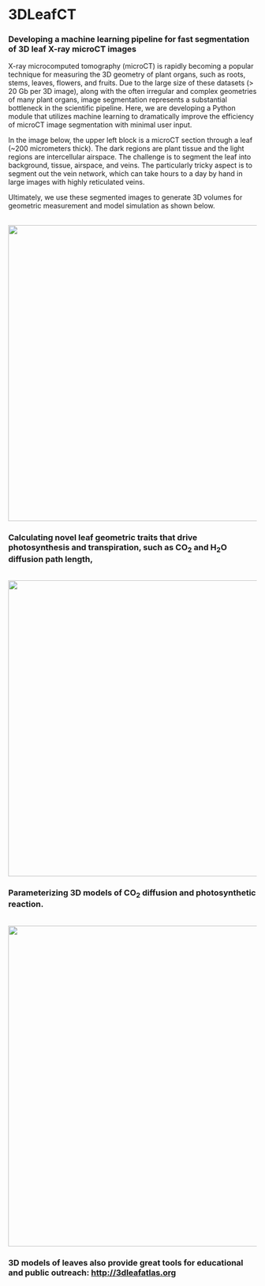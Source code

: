# 3DLeafCT
### Developing a machine learning pipeline for fast segmentation of 3D leaf X-ray microCT images

X-ray microcomputed tomography (microCT) is rapidly becoming a popular technique for measuring the 3D geometry of plant organs, such as roots, stems, leaves, flowers, and fruits. Due to the large size of these datasets (> 20 Gb per 3D image), along with the often irregular and complex geometries of many plant organs, image segmentation represents a substantial bottleneck in the scientific pipeline. Here, we are developing a Python module that utilizes machine learning to dramatically improve the efficiency of microCT image segmentation with minimal user input.

In the image below, the upper left block is a microCT section through a leaf (~200 micrometers thick). The dark regions are plant tissue and the light regions are intercellular airspace. The challenge is to segment the leaf into background, tissue, airspace, and veins. The particularly tricky aspect is to segment out the vein network, which can take hours to a day by hand in large images with highly reticulated veins. 

Ultimately, we use these segmented images to generate 3D volumes for geometric measurement and model simulation as shown below.

<br><a href="url"><img src="https://github.com/masonearles/3DLeafCT/blob/master/imgs_readme/Nymphaea_Peelback_Panel.jpg" width = 600></a></br>

### Calculating novel leaf geometric traits that drive photosynthesis and transpiration, such as CO<sub>2</sub> and H<sub>2</sub>O diffusion path length,

<br><a href="url"><img src="https://github.com/masonearles/3DLeafCT/blob/master/imgs_readme/3DRendering_Tortuosity.jpg" width = 600></a></br>

### Parameterizing 3D models of CO<sub>2</sub> diffusion and photosynthetic reaction.<br>

<br><a href="url"><img src="https://github.com/masonearles/3DLeafCT/blob/master/imgs_readme/CO2_Diffusion_Reaction.png" width = 650></a></br>

### 3D models of leaves also provide great tools for educational and public outreach: http://3dleafatlas.org
